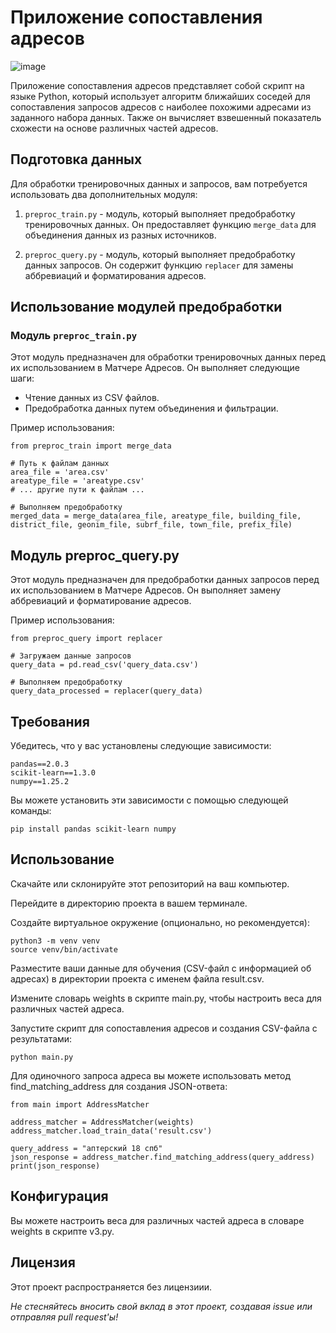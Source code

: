 # Приложение сопоставления адресов
![image](https://github.com/oktober13/hack_ai_25082023/assets/114009321/81f47873-bffd-4fec-b83a-9ef7bcd0c895)

Приложение сопоставления адресов представляет собой скрипт на языке Python, 
который использует алгоритм ближайших соседей для сопоставления запросов адресов 
с наиболее похожими адресами из заданного набора данных. 
Также он вычисляет взвешенный показатель схожести на основе различных частей адресов.

## Подготовка данных

Для обработки тренировочных данных и запросов, вам потребуется использовать два дополнительных модуля:

1. `preproc_train.py` - модуль, который выполняет предобработку тренировочных данных. Он предоставляет функцию `merge_data` для объединения данных из разных источников.

2. `preproc_query.py` - модуль, который выполняет предобработку данных запросов. Он содержит функцию `replacer` для замены аббревиаций и форматирования адресов.

## Использование модулей предобработки

### Модуль `preproc_train.py`

Этот модуль предназначен для обработки тренировочных данных перед их использованием в Матчере Адресов. Он выполняет следующие шаги:

- Чтение данных из CSV файлов.
- Предобработка данных путем объединения и фильтрации.

Пример использования:

```
from preproc_train import merge_data

# Путь к файлам данных
area_file = 'area.csv'
areatype_file = 'areatype.csv'
# ... другие пути к файлам ...

# Выполняем предобработку
merged_data = merge_data(area_file, areatype_file, building_file, district_file, geonim_file, subrf_file, town_file, prefix_file)
```

## Модуль preproc_query.py

Этот модуль предназначен для предобработки данных запросов перед их использованием в Матчере Адресов. Он выполняет замену аббревиаций и форматирование адресов.

Пример использования:
```
from preproc_query import replacer

# Загружаем данные запросов
query_data = pd.read_csv('query_data.csv')

# Выполняем предобработку
query_data_processed = replacer(query_data)

```

## Требования

Убедитесь, что у вас установлены следующие зависимости:
```
pandas==2.0.3
scikit-learn==1.3.0
numpy==1.25.2
```

Вы можете установить эти зависимости с помощью следующей команды:
```
pip install pandas scikit-learn numpy
```

## Использование

Скачайте или склонируйте этот репозиторий на ваш компьютер.

Перейдите в директорию проекта в вашем терминале.

Создайте виртуальное окружение (опционально, но рекомендуется):

```
python3 -m venv venv
source venv/bin/activate
```

Разместите ваши данные для обучения (CSV-файл с информацией об адресах) в директории проекта с именем файла result.csv.

Измените словарь weights в скрипте main.py, чтобы настроить веса для различных частей адреса.

Запустите скрипт для сопоставления адресов и создания CSV-файла с результатами:

```
python main.py
```

Для одиночного запроса адреса вы можете использовать метод find_matching_address для создания JSON-ответа:

```
from main import AddressMatcher

address_matcher = AddressMatcher(weights)
address_matcher.load_train_data('result.csv')

query_address = "аптерский 18 спб"
json_response = address_matcher.find_matching_address(query_address)
print(json_response)
```

## Конфигурация

Вы можете настроить веса для различных частей адреса в словаре weights в скрипте v3.py.


## Лицензия

Этот проект распространяется без лицензиии.

*Не стесняйтесь вносить свой вклад в этот проект, создавая issue или отправляя pull request'ы!*
